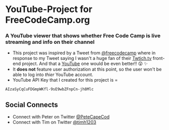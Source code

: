 # YouTube-Project for FreeCodeCamp.org
### A YouTube viewer that shows whether Free Code Camp is live streaming and info on their channel

- This project was inspired by a Tweet from [@freecodecamp](https://twitter.com/freeCodeCamp) where in response to my Tweet saying I wasn't a huge fan of their [Twtich.tv](https://go.twitch.tv/) front-end project. And that a [YouTube](https://www.youtube.com) one would be even better!! :astonished: :sparkles:
- It **does not** feature user authorization at this point, so the user won't be able to log into _thier_ YouTube account.
- YouTube API Key that I created for this project is = 
```
AIzaSyCqCuFDGmpWKfl-9sE9wbZFnpCn-jh8Mlc
```

## Social Connects
- Connect with Peter on Twitter [@PeteCapeCod](https://twitter.com/PeteCapeCod)
- Connect with Tim on Twitter [@timh1203](https://twitter.com/traveldev)
